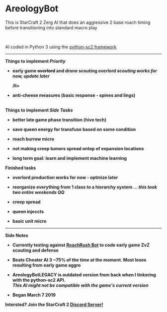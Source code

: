 <!DOCTYPE HTML>
<html>

<h1>AreologyBot</h1>
<p>This is StarCraft 2 Zerg AI that does an aggressive 2 base roach timing before transitioning into standard macro play</p><br>
<p>AI coded in Python 3 using the <a href="https://github.com/Dentosal/python-sc2" target="_blank">python-sc2 framework</a>
<hr>
  <b>Things to implement <em>Priority</em><b>
<ul>
  <li><p>early game <s>overlord</s> and drone scouting <em>overlord scouting works for now, update later</em></p>/li>
  <li><p>anti-cheese measures (basic response - spines and lings)</p></li>
</ul>
<br>
  <b>Things to implement <em>Side Tasks</em></b>
<ul>
 <li><p>better late game phase transition (hive tech)</p></li>
 <li><p>save queen energy for transfuse based on some condition</p></li>
 <li><p>roach burrow micro</p></li>
 <li><p>not making creep tumors spread ontop of expansion locations</p></li>
 <li><p>long term goal: learn and implement machine learning</p></li>
</ul>
  <b>Finished tasks</b>
<ul>
 <li><p>overlord production works for now - optmize later</p></li>
 <li><p>reorganize everything from 1 class to a hierarchy system ... <em>this took two entire weekends QQ</em></p></li>
 <li><p>creep spread</p></li>
 <li><p>queen injeccts</p></li>
 <li><p>basic unit micro</p></li>
</ul>
<hr>
  <b>Side Notes</b>
<ul>
 <li>Currently testing against <a href="https://github.com/tweakimp/RoachRush" target="_blank">RoachRush Bot</a> to code early game ZvZ scouting and defense</li>
 <li><p>Beats Cheater AI 3 ~75% of the time at the moment. Most loses resulting from early game aggro</p></li>
 <li><p>AreologyBotLEGACY is outdated version from back when I tinkering with the python-sc2 API.<br><em>This AI might not be compatible with the game's current version</em></p></li>
 <li><p>Began March 7 2019</p></li>
</ul>
Intersted? Join the StarCraft 2 <a href="https://discordapp.com/invite/Emm5Ztz" target="_blank">Discord Server!</a>
</head>
